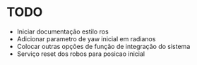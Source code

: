 # TODO
* Iniciar documentação estilo ros
* Adicionar parametro de yaw inicial em radianos
* Colocar outras opções de função de integração do sistema
* Serviço reset dos robos para posicao inicial
